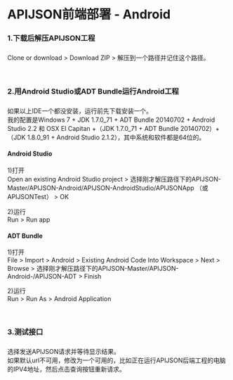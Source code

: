 # APIJSON前端部署 - Android 

### 1.下载后解压APIJSON工程<h3/>

Clone or download &gt; Download ZIP &gt; 解压到一个路径并记住这个路径。

<br />

### 2.用Android Studio或ADT Bundle运行Android工程<h3/>


如果以上IDE一个都没安装，运行前先下载安装一个。<br />
我的配置是Windows 7 + JDK 1.7.0_71 + ADT Bundle 20140702 + Android Studio 2.2 和 OSX EI Capitan +（JDK 1.7.0_71 + ADT Bundle 20140702）+（JDK 1.8.0_91 + Android Studio 2.1.2），其中系统和软件都是64位的。


#### Android Studio

1)打开<br />
Open an existing Android Studio project > 选择刚才解压路径下的APIJSON-Master/APIJSON-Android/APIJSON-AndroidStudio/APIJSONApp （或APIJSONTest） > OK

2)运行<br />
Run > Run app

#### ADT Bundle

1)打开<br />
File > Import > Android > Existing Android Code Into Workspace > Next > Browse > 选择刚才解压路径下的APIJSON-Master/APIJSON-Android-/APIJSON-ADT > Finish

2)运行<br />
Run > Run As > Android Application

<br />

### 3.测试接口<h3/>

选择发送APIJSON请求并等待显示结果。<br />
如果默认url不可用，修改为一个可用的，比如正在运行APIJSON后端工程的电脑的IPV4地址，然后点击查询按钮重新请求。

<br />